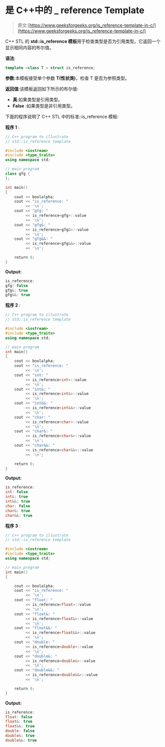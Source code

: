 # 是 C++中的 _ reference Template

> 原文:[https://www.geeksforgeeks.org/is_reference-template-in-c/](https://www.geeksforgeeks.org/is_reference-template-in-c/)

C++ STL 的 **std::is_reference 模板**用于检查类型是否为引用类型。它返回一个显示相同内容的布尔值。

**语法**:

```cpp
template <class T > struct is_reference;
```

**参数**:本模板接受单个参数 **T(性状类)**，检查 T 是否为参照类型。

**返回值**:该模板返回如下所示的布尔值:

*   **真**:如果类型是引用类型。
*   **False** :如果类型是非引用类型。

下面的程序说明了 C++ STL 中的标准::is_reference 模板:

**程序 1** :

```cpp
// C++ program to illustrate
// std::is_reference template

#include <iostream>
#include <type_traits>
using namespace std;

// main program
class gfg {
};

int main()
{
    cout << boolalpha;
    cout << "is_reference: "
         << '\n';
    cout << "gfg: "
         << is_reference<gfg>::value
         << '\n';
    cout << "gfg&: "
         << is_reference<gfg&>::value
         << '\n';
    cout << "gfg&&: "
         << is_reference<gfg&&>::value
         << '\n';

    return 0;
}
```

**Output:**

```cpp
is_reference: 
gfg: false
gfg&: true
gfg&&: true

```

**程序 2** :

```cpp
// C++ program to illustrate
// std::is_reference template

#include <iostream>
#include <type_traits>
using namespace std;

// main program
int main()
{
    cout << boolalpha;
    cout << "is_reference: "
         << '\n';
    cout << "int: "
         << is_reference<int>::value
         << '\n';
    cout << "int&: "
         << is_reference<int&>::value
         << '\n';
    cout << "int&&: "
         << is_reference<int&&>::value
         << '\n';
    cout << "char: "
         << is_reference<char>::value
         << '\n';
    cout << "char&: "
         << is_reference<char&>::value
         << '\n';
    cout << "char&&: "
         << is_reference<char&&>::value
         << '\n';

    return 0;
}
```

**Output:**

```cpp
is_reference: 
int: false
int&: true
int&&: true
char: false
char&: true
char&&: true

```

**程序 3** :

```cpp
// C++ program to illustrate
// std::is_reference template

#include <iostream>
#include <type_traits>
using namespace std;

// main program
int main()
{

    cout << boolalpha;
    cout << "is_reference: "
         << '\n';
    cout << "float: "
         << is_reference<float>::value
         << '\n';
    cout << "float&: "
         << is_reference<float&>::value
         << '\n';
    cout << "float&&: "
         << is_reference<float&&>::value
         << '\n';
    cout << "double: "
         << is_reference<double>::value
         << '\n';
    cout << "double&: "
         << is_reference<double&>::value
         << '\n';
    cout << "double&&: "
         << is_reference<double&&>::value
         << '\n';

    return 0;
}
```

**Output:**

```cpp
is_reference: 
float: false
float&: true
float&&: true
double: false
double&: true
double&&: true

```